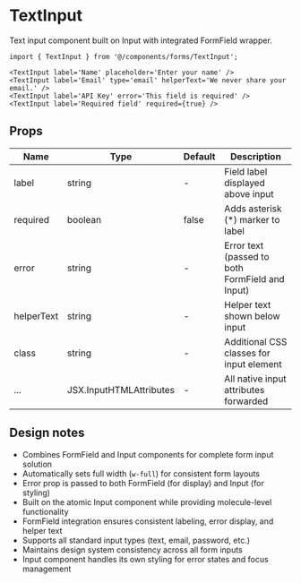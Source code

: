 # TextInput

Text input component built on Input with integrated FormField wrapper.

```tsx
import { TextInput } from '@/components/forms/TextInput';

<TextInput label='Name' placeholder='Enter your name' />
<TextInput label='Email' type='email' helperText='We never share your email.' />
<TextInput label='API Key' error='This field is required' />
<TextInput label='Required field' required={true} />
```

## Props

| Name       | Type                                     | Default | Description                               |
|------------|------------------------------------------|---------|-------------------------------------------|
| label      | string                                   | -       | Field label displayed above input         |
| required   | boolean                                  | false   | Adds asterisk (*) marker to label        |
| error      | string                                   | -       | Error text (passed to both FormField and Input)|
| helperText | string                                   | -       | Helper text shown below input             |
| class      | string                                   | -       | Additional CSS classes for input element  |
| ...        | JSX.InputHTMLAttributes<HTMLInputElement>| -       | All native input attributes forwarded     |

## Design notes

- Combines FormField and Input components for complete form input solution
- Automatically sets full width (`w-full`) for consistent form layouts
- Error prop is passed to both FormField (for display) and Input (for styling)
- Built on the atomic Input component while providing molecule-level functionality
- FormField integration ensures consistent labeling, error display, and helper text
- Supports all standard input types (text, email, password, etc.)
- Maintains design system consistency across all form inputs
- Input component handles its own styling for error states and focus management
